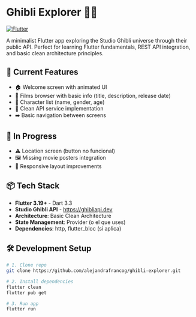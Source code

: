 # Ghibli Explorer 🏯✨

[![Flutter](https://img.shields.io/badge/Flutter-3.19+-02569B?logo=flutter)](https://flutter.dev)

A minimalist Flutter app exploring the Studio Ghibli universe through their public API. Perfect for learning Flutter fundamentals, REST API integration, and basic clean architecture principles.

## 🎯 Current Features
- 🏠 Welcome screen with animated UI
- 🎥 Films browser with basic info (title, description, release date)
- 👥 Character list (name, gender, age)
- 🧩 Clean API service implementation
- ➡️ Basic navigation between screens

## 🚧 In Progress
- ⚠️ Location screen (button no funcional)
- 🖼️ Missing movie posters integration
- 📱 Responsive layout improvements

## 📦 Tech Stack
- **Flutter 3.19+** - Dart 3.3
- **Studio Ghibli API** - https://ghibliapi.dev
- **Architecture**: Basic Clean Architecture
- **State Management**: Provider (o el que uses)
- **Dependencies**: http, flutter_bloc (si aplica)

## 🛠️ Development Setup

```bash
# 1. Clone repo
git clone https://github.com/alejandrafrancog/ghibli-explorer.git

# 2. Install dependencies
flutter clean
flutter pub get

# 3. Run app
flutter run
